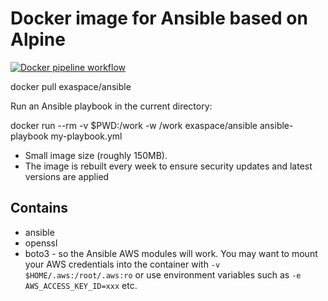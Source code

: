# Docker image for Ansible based on Alpine

[![Docker pipeline workflow](https://github.com/exaspace/docker-ansible/actions/workflows/main.yml/badge.svg)](https://github.com/exaspace/docker-ansible/actions/workflows/main.yml)


  docker pull exaspace/ansible

Run an Ansible playbook in the current directory:

  docker run --rm -v $PWD:/work -w /work exaspace/ansible ansible-playbook my-playbook.yml

* Small image size (roughly 150MB).
* The image is rebuilt every week to ensure security updates and latest versions are applied


## Contains 

* ansible
* openssl
* boto3 - so the Ansible AWS modules will work. You may want to mount your AWS credentials into the container with `-v $HOME/.aws:/root/.aws:ro` or use environment variables such as `-e AWS_ACCESS_KEY_ID=xxx` etc. 
